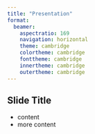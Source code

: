 ```yaml
---
title: "Presentation"
format: 
  beamer: 
    aspectratio: 169
    navigation: horizontal
    theme: cambridge
    colortheme: cambridge
    fonttheme: cambridge
    innertheme: cambridge
    outertheme: cambridge
---
```


## Slide Title

- content
- more content
